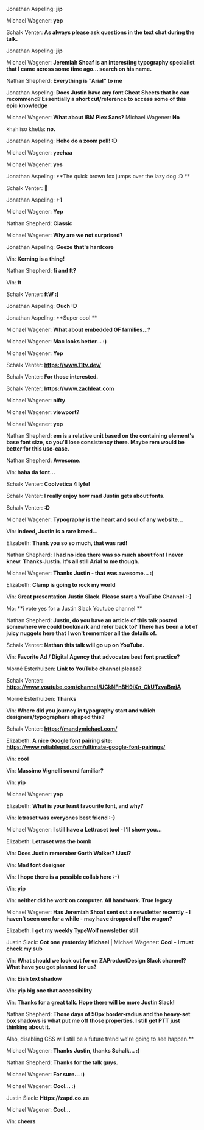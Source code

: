 Jonathan Aspeling: **jip**

Michael Wagener: **yep**

Schalk Venter: **As always please ask questions in the text chat during the talk.**

Jonathan Aspeling: **jip**

Michael Wagener: **Jeremiah Shoaf is an interesting typography specialist that I came across some time ago… search on his name.**

Nathan Shepherd: **Everything is "Arial" to me**

Jonathan Aspeling: **Does Justin have any font Cheat Sheets that he can recommend? Essentially a short cut/reference to access some of this epic knowledge**

Michael Wagener: **What about IBM Plex Sans?**
Michael Wagener: **No**

khahliso khetla: **no.**

Jonathan Aspeling: **Hehe do a zoom poll! :D**

Michael Wagener: **yeehaa**

Michael Wagener: **yes**

Jonathan Aspeling: **The quick brown fox jumps over the lazy dog :D **

Schalk Venter: **🦊**

Jonathan Aspeling: **+1**

Michael Wagener: **Yep**

Nathan Shepherd: **Classic**

Michael Wagener: **Why are we not surprised?**

Jonathan Aspeling: **Geeze that's hardcore**

Vin: **Kerning is a thing!**

Nathan Shepherd: **fi and ft?**

Vin: **ft**

Schalk Venter: **ftW :)**

Jonathan Aspeling: **Ouch :D**

Jonathan Aspeling: **Super cool **

Michael Wagener: **What about embedded GF families…?**

Michael Wagener: **Mac looks better… :)**

Michael Wagener: **Yep**

Schalk Venter: **https://www.11ty.dev/**

Schalk Venter: **For those interested.**

Schalk Venter: **https://www.zachleat.com**

Michael Wagener: **nifty**

Michael Wagener: **viewport?**

Michael Wagener: **yep**

Nathan Shepherd: **em is a relative unit based on the containing element's base font size, so you'll lose consistency there. Maybe rem would be better for this use-case.**

Nathan Shepherd: **Awesome.**

Vin: **haha da font…**

Schalk Venter: **Coolvetica 4 lyfe!**

Schalk Venter: **I really enjoy how mad Justin gets about fonts.**

Schalk Venter: **:D**

Michael Wagener: **Typography is the heart and soul of any website…**

Vin: **indeed, Justin is a rare breed…**

Elizabeth: **Thank you so so much, that was rad!**

Nathan Shepherd: **I had no idea there was so much about font I never knew. Thanks Justin. It's all still Arial to me though.**

Michael Wagener: **Thanks Justin - that was awesome… :)**

Elizabeth: **Clamp is going to rock my world**

Vin: **Great presentation Justin Slack. Please start a YouTube Channel :-)**

Mo: **i vote yes for a Justin Slack Youtube channel **

Nathan Shepherd: **Justin, do you have an article of this talk posted somewhere we could bookmark and refer back to? There has been a lot of juicy nuggets here that I won't remember all the details of.**

Schalk Venter: **Nathan this talk will go up on YouTube.**

Vin: **Favorite Ad / Digital Agency that advocates best font practice?**

Morné Esterhuizen: **Link to YouTube channel please?**

Schalk Venter: **https://www.youtube.com/channel/UCkNFnBH9iXn_CkUTzvaBmjA**

Morné Esterhuizen: **Thanks**

Vin: **Where did you journey in typography start and which designers/typographers shaped this?**

Schalk Venter: **https://mandymichael.com/**

Elizabeth: **A nice Google font pairing site: https://www.reliablepsd.com/ultimate-google-font-pairings/**

Vin: **cool**

Vin: **Massimo Vignelli sound familiar?**

Vin: **yip**

Michael Wagener: **yep**

Elizabeth: **What is your least favourite font, and why?**

Vin: **letraset was everyones best friend :-)**

Michael Wagener: **I still have a Lettraset tool - I’ll show you…**

Elizabeth: **Letraset was the bomb**

Vin: **Does Justin remember Garth Walker? iJusi?**

Vin: **Mad font designer**

Vin: **I hope there is a possible collab here :-)**

Vin: **yip**

Vin: **neither did he work on computer. All handwork. True legacy**

Michael Wagener: **Has Jeremiah Shoaf sent out a newsletter recently - I haven’t seen one for a while - may have dropped off the wagon?**

Elizabeth: **I get my weekly TypeWolf newsletter still**

Justin Slack: **Got one yesterday Michael**
|
Michael Wagener: **Cool - I must check my sub**

Vin: **What should we look out for on ZAProductDesign Slack channel? What have you got planned for us?**

Vin: **Eish text shadow**

Vin: **yip big one that accessibility**

Vin: **Thanks for a great talk. Hope there will be more Justin Slack!**

Nathan Shepherd: **Those days of 50px border-radius and the heavy-set box shadows is what put me off those properties. I still get PTT just thinking about it.**

Also, disabling CSS will still be a future trend we're going to see happen.**

Michael Wagener: **Thanks Justin, thanks Schalk… :)**

Nathan Shepherd: **Thanks for the talk guys.**

Michael Wagener: **For sure… :)**

Michael Wagener: **Cool… :)**

Justin Slack: **Https://zapd.co.za**

Michael Wagener: **Cool…**

Vin: **cheers**
